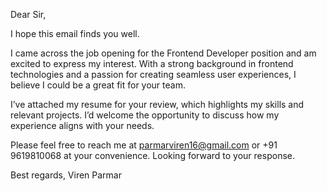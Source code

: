 Dear Sir,

I hope this email finds you well.

I came across the job opening for the Frontend Developer position and am excited to express my interest. With a strong background in frontend technologies and a passion for creating seamless user experiences, I believe I could be a great fit for your team.

I’ve attached my resume for your review, which highlights my skills and relevant projects. I’d welcome the opportunity to discuss how my experience aligns with your needs.

Please feel free to reach me at parmarviren16@gmail.com or +91 9619810068 at your convenience. Looking forward to your response.

Best regards,
Viren Parmar